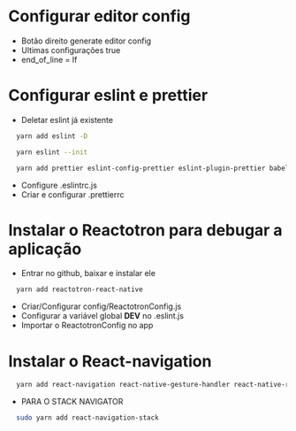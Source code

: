 # Configurar editor config
* Botão direito generate editor config
* Ultimas configurações true
* end_of_line = lf

# Configurar eslint e prettier
* Deletar eslint já existente
```sh
  yarn add eslint -D
```
```sh
  yarn eslint --init
```
```sh
  yarn add prettier eslint-config-prettier eslint-plugin-prettier babel-eslint -D
```
* Configure .eslintrc.js
* Criar e configurar .prettierrc

# Instalar o Reactotron para debugar a aplicação
* Entrar no github, baixar e instalar ele
```sh
  yarn add reactotron-react-native
```
* Criar/Configurar config/ReactotronConfig.js
* Configurar a variável global __DEV__ no .eslint.js
* Importar o ReactotronConfig no app

# Instalar o React-navigation
```sh
  yarn add react-navigation react-native-gesture-handler react-native-reanimated
```
* PARA O STACK NAVIGATOR
```sh
  sudo yarn add react-navigation-stack
```
